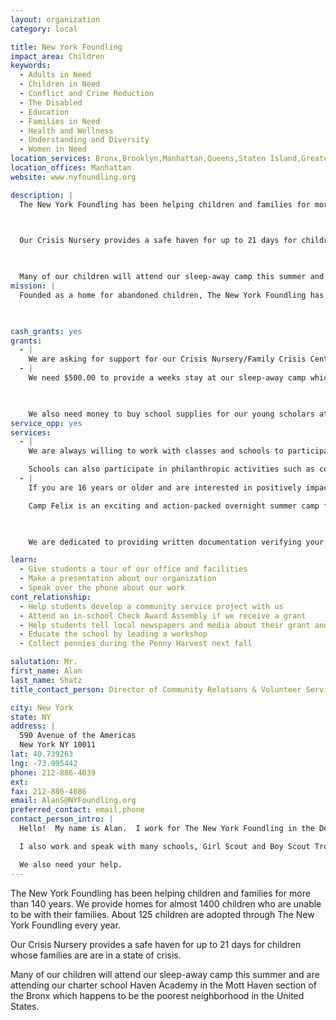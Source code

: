 ```yaml
---
layout: organization
category: local

title: New York Foundling
impact_area: Children
keywords: 
  - Adults in Need
  - Children in Need
  - Conflict and Crime Reduction
  - The Disabled
  - Education
  - Families in Need
  - Health and Wellness
  - Understanding and Diversity
  - Women in Need
location_services: Bronx,Brooklyn,Manhattan,Queens,Staten Island,Greater New York
location_offices: Manhattan
website: www.nyfoundling.org

description: |
  The New York Foundling has been helping children and families for more than 140 years. We provide homes for almost 1400 children who are unable to be with their families. About 125 children are adopted through The New York Foundling every year.

  

  Our Crisis Nursery provides a safe haven for up to 21 days for children whose families are are in a state of crisis.

  

  Many of our children will attend our sleep-away camp this summer and are attending our charter school Haven Academy in the Mott Haven section of the Bronx which happens to be the poorest neighborhood in the United States.
mission: |
  Founded as a home for abandoned children, The New York Foundling has been saving children, preserving families and building communities since 1869. The agency helps children, youth and adults in need through advocacy and through preventive and in-care services that help each individual reach his or her potential. In the tradition of openness and compassion of its sponsors, the Sisters of Charity, the agency touches the lives of more than 13,000 people each year in the New York City area and in Puerto Rico as it upholds its guiding principle: Abandon No One.

  

cash_grants: yes
grants: 
  - |
    We are asking for support for our Crisis Nursery/Family Crisis Center.  This program helps families who, for a short time, are unable to care for their children by giving them a safe place to stay.  Every $150.00 provides for one day of care for a child to stay safe and cared for.
  - |
    We need $500.00 to provide a weeks stay at our sleep-away camp which The New York Foundling sponsors in upstate New York. Approximately 180 Foster children and children looking to be adopted by a loving family, between the ages of 8 & 14 will attend this summer.

    

    We also need money to buy school supplies for our young scholars at our charter school named Haven Academy.
service_opp: yes
services: 
  - |
    We are always willing to work with classes and schools to participate in a career day at school. 

    Schools can also participate in philanthropic activities such as collection drives.  Our programs are always in need of specific items.  Please contact Alan Shatz at 212-886-4039 directly for more information!
  - |
    If you are 16 years or older and are interested in positively impacting children's lives in a fun-filled environment this summer , Camp Felix is for you.

    Camp Felix is an exciting and action-packed overnight summer camp for children in need. At camp Felix, kid's can leave their worries behind and focus on three weeks of fun. Volunteer CIT's (Counselor in Training) can do anything from helping with sports, arts & crafts, swimming, climbing and more.

    

    We are dedicated to providing written documentation verifying your completion of community service

learn: 
  - Give students a tour of our office and facilities
  - Make a presentation about our organization
  - Speak over the phone about our work
cont_relationship: 
  - Help students develop a community service project with us
  - Attend an in-school Check Award Assembly if we receive a grant
  - Help students tell local newspapers and media about their grant and/or project with us
  - Educate the school by leading a workshop
  - Collect pennies during the Penny Harvest next fall

salutation: Mr.
first_name: Alan
last_name: Shatz
title_contact_person: Director of Community Relations & Volunteer Services

city: New York
state: NY
address: |
  590 Avenue of the Americas  
  New York NY 10011
lat: 40.739263
lng: -73.995442
phone: 212-886-4039
ext: 
fax: 212-886-4086
email: AlanS@NYFoundling.org
preferred_contact: email,phone
contact_person_intro: |
  Hello!  My name is Alan.  I work for The New York Foundling in the Development and Public Relations Department.  As Director of Community Relations & Volunteer Services I recruit people to volunteer their time to our organization. 

  I also work and speak with many schools, Girl Scout and Boy Scout Troops, churches and other community groups to provide all types In-Kind donations to the thousands of children we provide services to.  My job is so much fun because I get to help thousand of needy children and their families. I also get to meet so many wonderful and interesting people of all ages who love helping others! 

  We also need your help.
---
```

The New York Foundling has been helping children and families for more than 140 years. We provide homes for almost 1400 children who are unable to be with their families. About 125 children are adopted through The New York Foundling every year.



Our Crisis Nursery provides a safe haven for up to 21 days for children whose families are are in a state of crisis.



Many of our children will attend our sleep-away camp this summer and are attending our charter school Haven Academy in the Mott Haven section of the Bronx which happens to be the poorest neighborhood in the United States.
